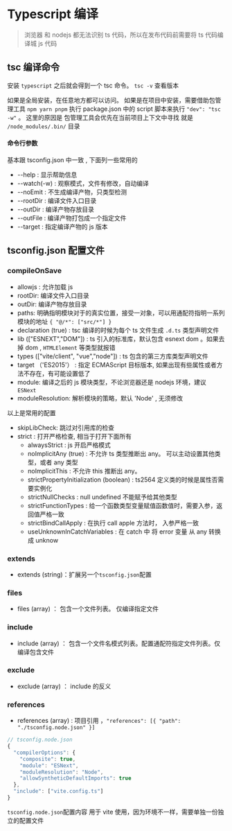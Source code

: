 # Typescript 编译

> 浏览器 和 nodejs 都无法识别 ts 代码，所以在发布代码前需要将 ts 代码编译城 js 代码

## tsc 编译命令

安装 `typescript` 之后就会得到一个 tsc 命令。 `tsc -v` 查看版本

如果是全局安装，在任意地方都可以访问。 如果是在项目中安装，需要借助包管理工具 `npm yarn pnpm` 执行 package.json 中的 script 脚本来执行 `"dev": "tsc -w"` 。 这里的原因是 包管理工具会优先在当前项目上下文中寻找 就是 `/node_modules/.bin/` 目录

#### 命令行参数

基本跟 tsconfig.json 中一致 , 下面列一些常用的

- --help : 显示帮助信息
- --watch(-w) : 观察模式，文件有修改，自动编译
- --noEmit : 不生成编译产物，只类型检测
- --rootDir : 编译文件入口目录
- --outDir : 编译产物存放目录
- --outFile : 编译产物打包成一个指定文件
- --target : 指定编译产物的 js 版本

## tsconfig.json 配置文件

### compileOnSave

- allowjs : 允许加载 js
- rootDir: 编译文件入口目录
- outDir: 编译产物存放目录
- paths: 明确指明模块对于的真实位置，接受一对象，可以用通配符指明一系列模块的地址 `{ "@/*": ["src/*"] }`
- declaration (true) : tsc 编译的时候为每个 ts 文件生成 `.d.ts` 类型声明文件
- lib (["ESNEXT","DOM"]) : ts 引入的标准库，默认包含 esnext dom 。如果去掉 dom , `HTMLElement` 等类型就报错
- types (["vite/client", "vue","node"]) : ts 包含的第三方库类型声明文件
- target （'ES2015'） : 指定 ECMAScript 目标版本, 如果出现有些属性或者方法不存在，有可能设置低了
- module: 编译之后的 js 模块类型，不论浏览器还是 nodejs 环境，建议 `ESNext`
- moduleResolution: 解析模块的策略，默认 'Node' , 无须修改

以上是常用的配置

- skipLibCheck: 跳过对引用库的检查
- strict : 打开严格检查, 相当于打开下面所有
  - alwaysStrict : js 开启严格模式
  - noImplicitAny (true) : 不允许 ts 类型推断出 any。 可以主动设置其他类型，或者 any 类型
  - noImplicitThis : 不允许 this 推断出 any。
  - strictPropertyInitialization (boolean) : ts2564 定义类的时候是属性否需要实例化
  - strictNullChecks : null undefined 不能赋予给其他类型
  - strictFunctionTypes : 给一个函数类型变量赋值函数值时，需要入参，返回值严格一致
  - strictBindCallApply : 在执行 call apple 方法时， 入参严格一致
  - useUnknownInCatchVariables : 在 catch 中 将 error 变量 从 any 转换成 unknow

### extends

- extends (string)：扩展另一个`tsconfig.json`配置

### files

- files (array) ： 包含一个文件列表。 仅编译指定文件

### include

- include (array) ： 包含一个文件名模式列表。配置通配符指定文件列表。仅编译包含文件

### exclude

- exclude (array) ： include 的反义

### references

- references (array) : 项目引用 ，`"references": [{ "path": "./tsconfig.node.json" }]`

```ts
// tsconfig.node.json
{
  "compilerOptions": {
    "composite": true,
    "module": "ESNext",
    "moduleResolution": "Node",
    "allowSyntheticDefaultImports": true
  },
  "include": ["vite.config.ts"]
}
```

`tsconfig.node.json`配置内容 用于 vite 使用，因为环境不一样，需要单独一份独立的配置文件
